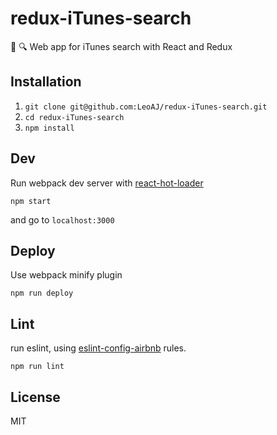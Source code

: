# redux-iTunes-search

:musical_note: :mag: Web app for iTunes search with React and Redux

## Installation

1. `git clone git@github.com:LeoAJ/redux-iTunes-search.git`
2. `cd redux-iTunes-search`
3. `npm install`

## Dev

Run webpack dev server with [react-hot-loader](https://github.com/gaearon/react-hot-loader)

```
npm start
```

and go to `localhost:3000`

## Deploy

Use webpack minify plugin

```
npm run deploy
```

## Lint

run eslint, using [eslint-config-airbnb](https://github.com/airbnb/javascript/tree/master/packages/eslint-config-airbnb) rules.

```
npm run lint
```

## License

MIT
